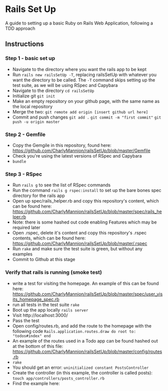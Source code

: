 # Rails Set Up

A guide to setting up a basic Ruby on Rails Web Application, following a TDD approach

## Instructions

### Step 1 - basic set up

* Navigate to the directory where you want the rails app to be kept
* Run `rails new railsSetUp -T`, replacing railsSetUp with whatever you want the directory to be called. The `-T` command skips setting up the test suite, as we will be using RSpec and Capybara
* Navigate to the directory `cd railsSetUp`
* Initialize git `git init`
* Make an empty repository on your github page, with the same name as the local repository
* Merge the two: `git remote add origin [insert github url here]`
* Commit and push changes
`git add .`
`git commit -m "first commit"`
`git push -u origin master`

### Step 2 - Gemfile
* Copy the Gemgile in this repository, found here: https://github.com/CharlyMannion/railsSetUp/blob/master/Gemfile
* Check you're using the latest versions of RSpec and Capybara
* `bundle`

### Step 3 - RSpec
* Run `rails g` to see the list of RSpec commands
* Run the command `rails g rspec:install` to set up the bare bones spec directory for the rails app
* Open up spec/rails_helper.rb and copy this repository's content, which can be found here: https://github.com/CharlyMannion/railsSetUp/blob/master/spec/rails_helper.rb
* Note: there is some hashed out code enabling Features which may be required later
* Open .rspec, delete it's content and copy this repository's .rspec contents, which can be found here: https://github.com/CharlyMannion/railsSetUp/blob/master/.rspec
* Run `rake` and make sure the test suite is green, but without any examples
* Commit to Github at this stage

### Verify that rails is running (smoke test)
* write a test for visiting the homepage. An example of this can be found here: https://github.com/CharlyMannion/railsSetUp/blob/master/spec/user_visits_homepage_spec.rb
* run all tests in the test suite `rake`
* Boot up the app locally `rails server`
* Visit http://localhost:3000/
* Pass the test
* Open config/routes.rb, and add the route to the homepage with the following code
`Rails.application.routes.draw do
  root to: "todos#index"
end`
* An example of the routes used in a Todo app can be found hashed out at the bottom of this file: https://github.com/CharlyMannion/railsSetUp/blob/master/config/routes.rb
* `rake`
* You should get an error:        `uninitialized constant PostsController`
* Create the controller (in this example, the controller is called posts):
`touch app/controllers/posts_controller.rb`
* Find the example here: 
